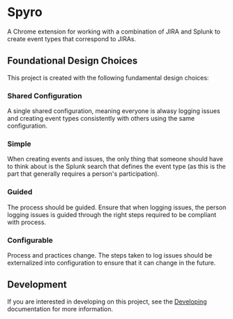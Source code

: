 # Spyro
A Chrome extension for working with a combination of JIRA and Splunk to create event types that correspond to JIRAs.

## Foundational Design Choices
This project is created with the following fundamental design choices:

### Shared Configuration
A single shared configuration, meaning everyone is alwasy logging issues and creating event types consistently with others using the same configuration.

### Simple
When creating events and issues, the only thing that someone should have to think about is the Splunk search that defines the event type (as this is the part that generally requires a person's participation).  

### Guided
The process should be guided.  Ensure that when logging issues, the person logging issues is guided through the right steps required to be compliant with process.

### Configurable
Process and practices change.  The steps taken to log issues should be externalized into configuration to ensure that it can change in the future.

## Development
If you are interested in developing on this project, see the [Developing](./Developing) documentation for more information.
